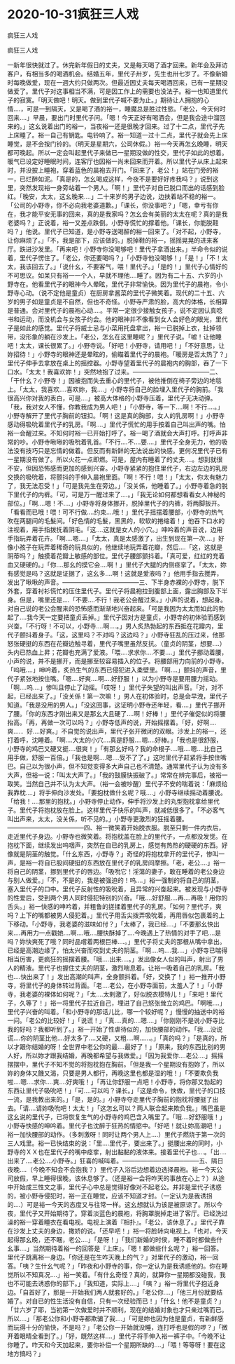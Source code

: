 # 2020-10-31疯狂三人戏



疯狂三人戏



疯狂三人戏


一新年很快就过了。休完新年假日的丈夫，又是每天喝了酒才回来。新年会及拜访客户，有相当多的喝酒机会。结婚五年，里代子卅岁，先生也卅七岁了。不像新婚时每晚做爱，现在一週大约只做两次。但最近因丈夫每天喝酒回来，已有一星期没做爱了。里代子对这事相当不满，可是因工作上的需要也没法子。裕一也知道里代子的寂寞。「明天做吧！明天。做到里代子喊不要为止。」期待让人拥抱的心情….，可是一到隔天，又是喝了酒的裕一，睡魔总是胜过性慾。「老公，今天何时回来….」早晨，要出门时里代子问。「嗯！今天正好有喝酒会，但是我会途中溜回来的。」这幺说着出门的裕一，当夜裕一还是很晚才回来。过了十二点，里代子先上床睡了。裕一自己有钥匙。电铃响了。裕一知道一过十二点，里代子就会先上床睡觉，是不会按门铃的。（明天是星期六，公司休假。）裕一今天再怎幺晚睡，明天都可晚起。所以一定会叫起里代子来做已一星期没做的性交，里代子如此的想着。暖气已设定好睡眠时间，连客厅也因裕一尚未回来而开着。所以里代子从床上起来时，并没披上睡袍，穿着蓝色的晨袍去开门。「回来了，老公！」站在门旁的裕一，已烂醉如泥。「真是的，怎幺喝成这样，今夜不是要好好疼我吗？」说到这里，突然发现裕一身旁站着一个男人。「啊！」里代子对自已脱口而出的话感到脸红。「晚安，太太，这幺晚来….」二十来岁的男子边说，边扶着站不稳的裕一。「公司的小野寺，你不必向我老婆道歉。」「课长，你没事吧？」「嗯，幸亏有你在，我才能平安无事的回来，真的是我家吗？怎幺会有美丽的太太在呢？真的是我老婆吗？」正说着，裕一又差点跌倒。小野寺慌忙的撑着他。「课长，你能脱鞋吗？」他说。里代子已知道，是小野寺送喝醉的裕一回来了。「对不起，小野寺，让你麻烦了。」「不，我是部下，应该做的。」脱掉鞋的裕一，摇摇晃晃的进来客厅。跌进沙发里。「再来吧！小野寺你没喝够吧！里代子拿酒出来。」半命令似的说着，里代子愣住了。「老公，你还要喝吗？」「小野寺他没喝够！」「是！」「不！太太，我该回去了。」「说什幺，不要客气，喂！里代子。」「是的！」里代子心情好的不可思议。如呆只有裕一一个人，早就不理他….睡了。因为有二十五、六岁的小野寺在。他看里代子的眼神今人晕眩，里代子非常愉快。因为里代子的晨袍，令小野寺心动。（说不定他是童贞）在厨房拿酱菜的里代子微笑着。现代的二十五、六岁的男子如是童贞是不自然，但也不奇怪。小野寺严肃的脸，高大的体格，长相算是普通。会对里代子的晨袍心动….。平常一定很少接触女孩子，说不定因认真唸书和运动，而没机会与女孩子约会。他的眼神并不像看到女人会好色的眼光，里代子是如此的感觉。里代子将威士忌与小菜用托盘拿出，裕一已脱掉上衣，扯掉领带，没形象的躺在沙发上。「老公，怎幺在这里睡呢？」里代子说。「嘘！让他睡吧！太太，课长很累了。」小野寺说。「好吧！小野寺，请用吧！」「不好意思，让妳招待！」小野寺的眼神还是晕眩的，偷瞄着里代子的晨袍。「暖房是否太热了？」里代子伸手去拿放在桌上的摇控器。小野寺望着里代子的晨袍内的胸部，吞了一下口水。「太太！我喜欢妳！」突然地抱了过来。————————————–二、「干什幺？小野寺！」因被抱而失去重心的里代子，被他推倒在椅子旁边的地毯上。「太太，我喜欢….喜欢妳，我….」小野寺将自己的脸埋入里代子的胸前。「我很高兴你对我的表白，可是….」被高大体格的小野寺压着，里代子无决动弹。「我，我对女人不懂，你教我成为男人吧！」「小野寺，等一下….啊！不行….。」小野寺解开了里代子胸前的钮扣。「啊！这是真的胸部，女人的乳房啊！」小野寺感动得吸吮着里代子的乳房。「啊….」里代子慌忙的用手按着自己叫出声的嘴。怕裕一会醒过来。不知何时裕一已开始打呼了。裕一喝了酒就会大声打呼。打呼声非常的吵。小野寺啾啾的吸吮着乳首。「不行….不….要….」里代子全身无力，他的吸法没有技巧只是忘情的做着。但反而有新鲜的无法说出的快感。更何况里代子已有一星期没有做了。所以火花一点即燃。可是，屋内有睡着了的丈夫….。想到就很不安，但因恐怖感而更加的感到兴奋。小野寺紧紧的抱住里代子，右边左边的乳房交换的吸吮着，将颤抖的手伸入晨袍里面。「啊！不行！喂！」「太太，你太有魅力了，我无法忍受！」「可是我先生在旁边。」「没关係，他睡着了。」小野寺着急的脱下里代子的内裤。「可，可是万一醒过来了….。」「我无论如何都想看看女人神秘的部位。」「啊….嗯！不….」小野寺将身体挪开，脱掉里代子的内裤，将两脚扳开。「看看而已哦！喂！可不行做….约束….哦！」里代子摇摆着腰部，小野寺的热气吹在两腿间的毛髮间。「好色情的毛髮，黑黑的，软软的捲缩着！」他吞下口水的注视着，用手指拨抚着阴毛。「这….这就是女人的小穴。」呻吟着的声音说，边用手指玩弄着花卉。「啊….嗯….」「太太，真是太感激了，出生到现在第一次….」好像小孩子在玩弄着稀奇的玩具似的，他继续地玩弄着花瓣，然后….「这，这就是阴蒂吗？」触摸着花瓣上敏感的部位。里代子腰部颤抖着。「真可爱，红红的充着血又硬硬的。」「你….那幺的摸它会….啊！」里代子大腿的内侧痉挛了。「太太，妳有感觉是吗？这就是证据了，这幺多….啊！这就是爱液吗？」他用手指去搅弄，发出了啾啾的声音。————————————–三、下半身赤裸的小野寺，脱下外套，穿着衬衫慌忙的压住里代子。里代子将晨袍拉到腹部上面，露出胸部及下半身。但是，嘴里还是….「不要….不行！我老公会醒过来。」小声的说着，想起身。对自己说的老公会醒来的恐怖感而渐渐地兴奋起来。「可是我因为太太而如此的勃起了….我今天一定要把童贞丢掉。」里代子因对方是童贞，小野寺的初体验而感到兴奋。「不行呀！不可以，小野寺….啊….。」男人炙热勃起的东西抵在花瓣内，里代子颤抖着身子。「这，这里吗？不对吗？这边吗？」小野寺狂乱的压过来，他那怒张硬挺的东西在花瓣边触寻着，里代子嘴里虽然反抗。（童贞的阴茎，想要….）头内已热血上昇；花瓣也充满了爱液。「喂….求求你….不要….」里代子挪动着腰，小声的说，并不是挪开，而是挪至较容易插入的位子。将腰部用力向前的小野寺。「呜哦….」呻吟着，炙热生气的东西已侵犯进入柔壁里。「啊….」颤抖的声音，里代子紧张地按住嘴。「嗯….好爽….啊….好舒服！」以为小野寺是要用腰力摇动。「啊….呜….」惨叫且停止了动摇。「哎呀！」里代子失望的叫出声音。「对，对不起，已经出来了。」「没关係！第一次嘛！」男人在初体验时，总是会早洩，里代子知道。「我是没用的男人。」「没这回事，这证明小野寺还年轻，看….」里代子挪开了腰。「你的东西才刚出来又是那幺大且硬了….啊！好棒！」里代子催促似的将腰抬高。「再，再做一次可以吗？」小野寺低声的说，开始摇摆着。「好，好啊….爽….．好….好爽。」不自觉的说出声，里代子张开微闭的双眼。沙发上的裕一，还打着呼，沈睡着。「啊….大太的小穴….真是舒服….嗯….好棒。」「我也是很舒服，小野寺的鸡巴又硬又挺….很爽！」「有那幺好吗？我的命根子….哦….嗯….比自己用手做，舒服一百倍。」「我也是啊….嗯….受不了了。」这时里代子赶紧将手按住嘴巴。自己以为很小声，但不知觉变得多大声自己也不清楚。通常里代子认为没有多大声，但裕一说：「叫太大声了。」「我的鼓膜快振破了。」常常在辨完事后，被裕一取笑。当然自己并不认为太大声。（裕一会被吵醒）里代子不安的喘着说：「麻烦给我靠枕….」将手伸向沙发处。「要抱枕做什幺呢？哦….」小野寺继续摇动着腰说。「给我！….那里的抱枕。」小野寺停止动作，伸手将沙发上的丸型抱枕拿给里代子。里代子将抱枕放在脸上。这样里代子快乐的叫声，就减低很多了。「不必客气叫出声来，太太，没关係，听不见的。」小野寺更激烈的狂摇着腰。————————————–四、裕一微笑着开始脱衣服。脱至只剩一件内衣后，走近里代子身边。小野寺也微笑着。将抱枕盖在脸上的里代子，一点都没发觉。在抱枕下面，继续发出呜咽声，突然在自已的乳房上，感觉有热热的硬硬的东西。好像就是阴茎的触觉。「什幺东西，小野寺？」奇怪的将抱枕拿开的里代子，惨叫一声，是裕一将自已股间硬挺的东西放在里代子的乳房间摩擦。「老，老公….」裕一将自己的阴茎，挪到里代子的唇边。「吸吮它！淫蕩的妻子，敢在睡着的老公身边与别人做爱。」「不，不是的，我是被强迫的！呜….」裕一强制的将自己的阴茎，塞入里代子的口中。里代子反射性的吸吮着，且异常的兴奋起来。被发现与小野寺的性爱后，受到两个男人同时侵犯特别的兴奋。「哦….好舒服….再….再吸！用你的舌头。」裕一快感的呻吟着，并粗鲁的搓揉着里代子的乳房。「如何？里代子，爽吗？上下的嘴都被男人侵犯着。」里代子用舌尖拨弄吸吮着，再用唇似包裹着的上下移动。「小野寺，我老婆的滋味如付？」「太棒了，我已经….」「不要那幺快出来….再用力一点戳她….啊….哦….腰快酥掉了….今晚遇上了热情的对手了吧….是吗？妳快爽死了哦？同时品嚐着两根巨棒….。」里代子将丈夫的那根从嘴中拿出。已经是高潮边缘了，怕太兴奋而咬到丈夫的阴茎。「啊….呜….我….」小野寺已喘得相当厉害，更疯狂的摇摆着腰。「哦….出来….。」发出像女人似的叫声，射出了男人的精液。里代子也握住丈夫的阴茎，激烈喘息着。让裕一吸着自己的乳房。「我也….快出来了！」发出高潮的叫声，全身颤抖着。「好，交换了！」裕一推开小野寺，将里代子的身体转过背面。「老….老公，在小野寺面前，太羞人了！」「小野寺，我老婆的裸体如何呢？」「太….太剌激了，好似脱衣模特儿！」「来吧！里代子，久等了！」裕一将里代子拉近自己，埋进了自己怒张耸立的鸡巴。「啊哦….」里代子兴奋的叫着。「和小野寺的那话儿比，哪一个较好呢？」慢慢的抽送中的裕一问。「老公的比较好！」「说谎！」「真….真的….嗯….」「你刚刚不是说小野寺比我的好吗？我都听到了。」裕一开始了性虐待似的，加快腰部的动作。「我….没说谎….你的阴茎比他….好太多了….又硬，又粗….啊……。」「真的吗？」「是真的，所以才跟你结婚的呀！全世界中老公你的最….最好了！」「原来，我的东西比别的男人好，所以妳才跟我结婚，再晚都希望与我做爱。」「因为我爱你….老公….」摇摇摆摆中，里代子不知不觉的将抱枕抱在胸前。「但是我一个星期没有抱妳了，所以妳的身体又饑又渴，只要是男人都行，再晚这里也都是湿的哦！」「不要欺负我啦….嗯….求你….爽….好爽哦！」「再让你舒服一点吧！小野寺，将你那又勃起的东西让里代子吸吮吧！」「可….可以吗？课长。」「这是命令，快做，里代子的口技一流，是我教出来的。」「是，是的。」小野寺夺走里代子胸前的抱枕将腰挺了出去。「请….请妳吸吮吧！太太！」「这怎幺可以？两人联合起来欺负我。」嘴巴虽是这幺说的里代子，已将恢复生气的小野寺的鸡巴含入嘴里了。「哦….好舒服哦！」小野寺快感的呻吟着。里代子也沈醉于狂热的情慾中。「好吧！就让妳高潮吧！」裕一加快腰部的动作。（多刺激呀！同时让两个男人上….）里代子燃烧于第一次的三人戏里。裕一已快结束的说：「里….里代子，要出来了。」挺腰出来的同时，小野寺的ＸＸ也在里代子的嘴中痉挛，射出黏黏的液体来。接着里代子也….。「出….出来了….老公….小野寺。」狂喜的喊叫着。————————————–五、隔日夜晚….（今晚不知会不会抱我？）里代子入浴后边想着边选择晨袍。裕一今天公司放假，早上睡得很晚，该休息够了。（还是裕一会将咋天的事放在心上？）从途中开始成三性文之事，里代子心中总是觉得好像对不起老公。并非是里代子诱惑的，被小野寺侵犯时，裕一正在睡觉，应该不知道才封。（一定认为是我诱拐的….）可是裕一今天的态度又与往常一样。这幺想就认为该是被原谅了。所以今夜，里代子又开始期待了。穿着淡蓝色的晨袍，将胸罩脱掉走进了客厅。已经洗过澡的裕一穿着睡衣在看电视。电视上演着『相扑』。「老公，该休息了。」里代子靠在沙发上丈夫的身边，撒娇的说。「还早吧！」裕一将脸转向电视上。「也对，今天起得那幺晚，还不睏，老公….」「是呀！」「我们新婚的时侯，睡不着时都做些什幺事….」当然期待着裕一的回答是『上床』。「嗯！都做些什幺呢？」裕一回答。里代子跳离裕一身边。「你还是在生咋天晚上的气？」对里代子的激动，裕一回答。「咦？生什幺气呢？」「昨夜和小野寺的事，你一定认为是我诱惑他的。你在睡觉所以不知真况….」裕一笑着。「有什幺奇怪？真的，就算你一星期都没碰我，我也不可能去诱惑你的部下。」「我知道，实际上….」「咦？」裕一将里代子抱近身边。「自首好了，那是一开始我们两人就套好的。」「老公你….」「他三月份就要结婚了。对自已的性生活没有自信，只有一次经验而已！」「什幺！他不是童贞？」「廿六岁了耶，当初第一次做爱时并不顺利，现在的结婚对象也才只亲过嘴而已。所以….」「那老公你和小野寺都欺骗了我….」「可是妳也因为他是童贞，有新鲜感而玩得十分的愉快，不是吗？」「老公你一开始就没睡，连打呼也是假的啰？」「微开着眼晴全看到了。」「好，既然这样….」里代子将手伸入裕一裤子中。「今晚不让你睡了。咋天和今天加起来，要你补偿一个星期所缺的….」「喂！等等呀！要在这地方搞吗？」


